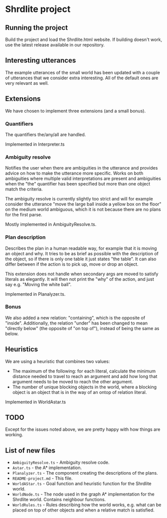 # Shrdlite project

## Running the project
Build the project and load the Shrdlite.html website. If building doesn't work, use the latest release available in our repository.

## Interesting utterances
The example utterances of the small world has been updated with a couple of utterances that we consider extra interesting. All of the default ones are very relevant as well.

## Extensions
We have chosen to implement three extensions (and a small bonus).

### Quantifiers
The quantifiers the/any/all are handled.

Implemented in Interpreter.ts

### Ambiguity resolve
Notifies the user when there are ambiguities in the utterance and provides advice on how to make the utterance more specific. Works on both ambiguities where multiple valid interpretations are present and ambiguities when the "the" quantifier has been specified but more than one object match the criteria.

The ambiguity resolve is currently slightly too strict and will for example consider the utterance "move the large ball inside a yellow box on the floor" on the medium world ambiguous, which it is not because there are no plans for the first parse.

Mostly implemented in AmbiguityResolve.ts.

### Plan description
Describes the plan in a human readable way, for example that it is moving an object and why. It tries to be as brief as possible with the description of the object, so if there is only one table it just states "the table". It can also differ between if the action is to pick up, move or drop an object.

This extension does not handle when secondary args are moved to satisfy literals as elegantly. It will then not print the "why" of the action, and just say e.g. "Moving the white ball".

Implemented in Planalyzer.ts.

### Bonus
We also added a new relation: "containing", which is the opposite of "inside".
Additionally, the relation "under" has been changed to mean "directly below" (the opposite of "on top of"), instead of being the same as below.

## Heuristics
We are using a heuristic that combines two values:

* The maximum of the following: for each literal, calculate the minimum distance needed to travel to reach an argument and add how long that argument needs to be moved to reach the other argument.
* The number of unique blocking objects in the world, where a blocking object is an object that is in the way of an ontop of relation literal.

Implemented in WorldAstar.ts

## TODO
Except for the issues noted above, we are pretty happy with how things are working.

## List of new files
* `AmbiguityResolve.ts` - Ambiguity resolve code.
* `Astar.ts` - the A\* implementation.
* `Planalyzer.ts` - The component creating the descriptions of the plans.
* `README-project.md` - This file.
* `WorldAStar.ts` - Goal function and heuristic function for the Shrdlite world.
* `WorldNode.ts` - The node used in the graph A\* implementation for the Shrdlite world. Contains neighbour functions.
* `WorldRules.ts` - Rules describing how the world works, e.g. what can be placed on top of other objects and when a relative match is satisfied.